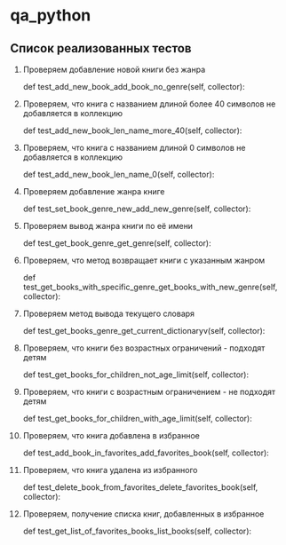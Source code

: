 
# qa_python

## Список реализованных тестов

1. Проверяем добавление новой книги без жанра

    def test_add_new_book_add_book_no_genre(self, collector):
    
2. Проверяем, что книга с названием длиной более 40 символов не добавляется в коллекцию

    def test_add_new_book_len_name_more_40(self, collector):
 
3. Проверяем, что книга с названием длиной 0 символов не добавляется в коллекцию

   def test_add_new_book_len_name_0(self, collector):

5. Проверяем добавление жанра книге

   def test_set_book_genre_new_add_new_genre(self, collector):
        
7. Проверяем вывод жанра книги по её имени

   def test_get_book_genre_get_genre(self, collector):
        
9. Проверяем, что метод возвращает книги с указанным жанром

   def test_get_books_with_specific_genre_get_books_with_new_genre(self, collector):
        
11. Проверяем метод вывода текущего словаря

    def test_get_books_genre_get_current_dictionaryv(self, collector):
        
13. Проверяем, что книги без возрастных ограничений - подходят детям

    def test_get_books_for_children_not_age_limit(self, collector):
        
15. Проверяем, что книги с возрастным ограничением - не подходят детям

    def test_get_books_for_children_with_age_limit(self, collector):
        
17. Проверяем, что книга добавлена в избранное

    def test_add_book_in_favorites_add_favorites_book(self, collector):
      
19. Проверяем, что книга удалена из избранного

    def test_delete_book_from_favorites_delete_favorites_book(self, collector):
      
21. Проверяем, получение списка книг, добавленных в избранное

    def test_get_list_of_favorites_books_list_books(self, collector):
        
